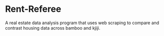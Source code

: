 # Rent-Referee
A real estate data analysis program that uses web scraping to compare and contrast housing data across bamboo and kjiji.
